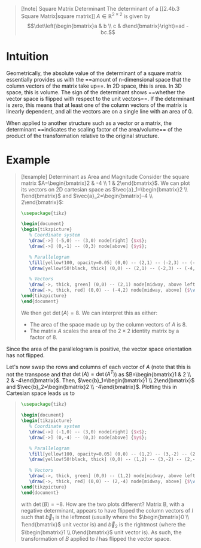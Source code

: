 >[!note] Square Matrix Determinant
>The determinant of a [[2.4b.3 Square Matrix|square matrix]] $A \in \mathbb{R}^{2 \times 2}$ is given by
>$$\det\left(\begin{bmatrix}a & b \\ c & d\end{bmatrix}\right)=ad - bc.$$
# Intuition
Geometrically, the absolute value of the determinant of a square matrix essentially provides us with the ==amount of n-dimensional space that the column vectors of the matrix take up==. In 2D space, this is area. In 3D space, this is volume. The sign of the determinant shows ==whether the vector space is flipped with respect to the unit vectors==. If the determinant is zero, this means that at least one of the column vectors of the matrix is linearly dependent, and all the vectors are on a single line with an area of 0.

When applied to another structure such as a vector or a matrix, the determinant ==indicates the scaling factor of the area/volume== of the product of the transformation relative to the original structure.

# Example
>[!example] Determinant as Area and Magnitude
>Consider the square matrix $A=\begin{bmatrix}2 & -4 \\ 1 & 2\end{bmatrix}$. We can plot its vectors on  2D cartesian space as $\vec{a}_1=\begin{bmatrix}2 \\ 1\end{bmatrix}$ and $\vec{a}_2=\begin{bmatrix}-4 \\ 2\end{bmatrix}$:
>```tikz
>\usepackage{tikz}
>
>\begin{document}
>\begin{tikzpicture}
>    % Coordinate system
>    \draw[->] (-5,0) -- (3,0) node[right] {$x$};
>    \draw[->] (0,-1) -- (0,3) node[above] {$y$};
>
>    % Parallelogram
>    \fill[yellow!100, opacity=0.05] (0,0) -- (2,1) -- (-2,3) -- (-4,2) -- cycle;
>    \draw[yellow!50!black, thick] (0,0) -- (2,1) -- (-2,3) -- (-4,2) -- cycle;
>
>    % Vectors
>    \draw[->, thick, green] (0,0) -- (2,1) node[midway, above left] {$\vec{a}_1$};
>    \draw[->, thick, red] (0,0) -- (-4,2) node[midway, above] {$\vec{a}_2$};
>\end{tikzpicture}
>\end{document}
>```
>We then get $\det(A)=8$. We can interpret this as either:
>- The area of the space made up by the column vectors of $A$ is 8.
>- The matrix $A$ scales the area of the $2 \times 2$ identity matrix by a factor of 8.
>
Since the area of the parallelogram is  positive, the vector space orientation has not flipped. 
>
Let's now swap the rows and columns of each vector of $A$ (note that this is not the transpose and that $\det(A)=\det(A^{T})$) as $B=\begin{bmatrix}1 & 2 \\ 2 & -4\end{bmatrix}$. Then, $\vec{b}_1=\begin{bmatrix}1 \\ 2\end{bmatrix}$ and $\vec{b}_2=\begin{bmatrix}2 \\ -4\end{bmatrix}$. Plotting this in Cartesian space leads us to
>```tikz
>\usepackage{tikz}
>
>\begin{document}
>\begin{tikzpicture}
>    % Coordinate system
>    \draw[->] (-1,0) -- (3,0) node[right] {$x$};
>    \draw[->] (0,-4) -- (0,3) node[above] {$y$};
>
>    % Parallelogram
>    \fill[yellow!100, opacity=0.05] (0,0) -- (1,2) -- (3,-2) -- (2,-4) -- cycle;
>    \draw[yellow!50!black, thick] (0,0) -- (1,2) -- (3,-2) -- (2,-4) -- cycle;
>
>    % Vectors
>    \draw[->, thick, green] (0,0) -- (1,2) node[midway, above left] {$\vec{b}_1$};
>    \draw[->, thick, red] (0,0) -- (2,-4) node[midway, above] {$\vec{b}_2$};
>\end{tikzpicture}
>\end{document}
>```
>with $\det(B)=-8$. How are the two plots different? Matrix B, with a negative determinant, appears to have flipped the column vectors of $I$ such that $\vec{b}_1$ is the leftmost (usually where the $\begin{bmatrix}0 \\ 1\end{bmatrix}$ unit vector is) and $\vec{b}_2$ is the rightmost (where the $\begin{bmatrix}1 \\ 0\end{bmatrix}$ unit vector is). As such, the transformation of $B$ applied to $I$ has flipped the vector space.

